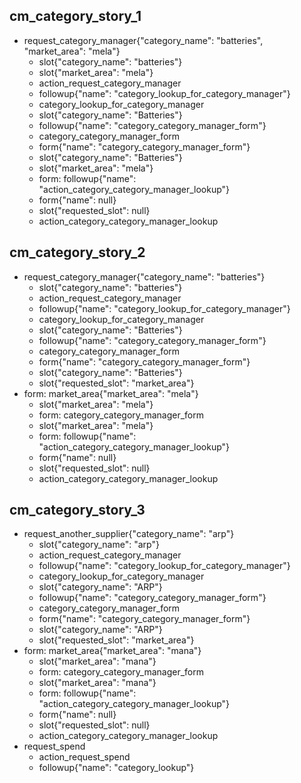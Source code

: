 
## cm_category_story_1
* request_category_manager{"category_name": "batteries", "market_area": "mela"}
    - slot{"category_name": "batteries"}
    - slot{"market_area": "mela"}
    - action_request_category_manager
    - followup{"name": "category_lookup_for_category_manager"}
    - category_lookup_for_category_manager
    - slot{"category_name": "Batteries"}
    - followup{"name": "category_category_manager_form"}
    - category_category_manager_form
    - form{"name": "category_category_manager_form"}
    - slot{"category_name": "Batteries"}
    - slot{"market_area": "mela"}
    - form: followup{"name": "action_category_category_manager_lookup"}
    - form{"name": null}
    - slot{"requested_slot": null}
    - action_category_category_manager_lookup

## cm_category_story_2
* request_category_manager{"category_name": "batteries"}
    - slot{"category_name": "batteries"}
    - action_request_category_manager
    - followup{"name": "category_lookup_for_category_manager"}
    - category_lookup_for_category_manager
    - slot{"category_name": "Batteries"}
    - followup{"name": "category_category_manager_form"}
    - category_category_manager_form
    - form{"name": "category_category_manager_form"}
    - slot{"category_name": "Batteries"}
    - slot{"requested_slot": "market_area"}
* form: market_area{"market_area": "mela"}
    - slot{"market_area": "mela"}
    - form: category_category_manager_form
    - slot{"market_area": "mela"}
    - form: followup{"name": "action_category_category_manager_lookup"}
    - form{"name": null}
    - slot{"requested_slot": null}
    - action_category_category_manager_lookup


<!-- REQUEST ANOTHER FOR CATEGORY -->
## cm_category_story_3
* request_another_supplier{"category_name": "arp"}
    - slot{"category_name": "arp"}
    - action_request_category_manager
    - followup{"name": "category_lookup_for_category_manager"}
    - category_lookup_for_category_manager
    - slot{"category_name": "ARP"}
    - followup{"name": "category_category_manager_form"}
    - category_category_manager_form
    - form{"name": "category_category_manager_form"}
    - slot{"category_name": "ARP"}
    - slot{"requested_slot": "market_area"}
* form: market_area{"market_area": "mana"}
    - slot{"market_area": "mana"}
    - form: category_category_manager_form
    - slot{"market_area": "mana"}
    - form: followup{"name": "action_category_category_manager_lookup"}
    - form{"name": null}
    - slot{"requested_slot": null}
    - action_category_category_manager_lookup
* request_spend
    - action_request_spend
    - followup{"name": "category_lookup"}